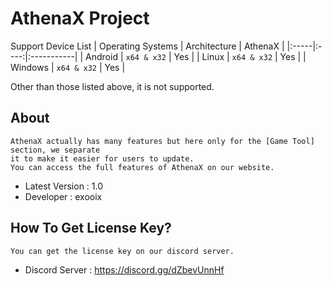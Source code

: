 # AthenaX Project


Support Device List
| Operating Systems | Architecture | AthenaX |
|:-----|:----:|:-----------|
| Android | `x64 & x32` | Yes |
| Linux | `x64 & x32` | Yes |
| Windows | `x64 & x32` | Yes |

Other than those listed above, it is not supported.

## About
```
AthenaX actually has many features but here only for the [Game Tool] section, we separate 
it to make it easier for users to update. 
You can access the full features of AthenaX on our website.
```
- Latest Version : 1.0
- Developer : exooix

## How To Get License Key?
```
You can get the license key on our discord server.
```


- Discord Server : https://discord.gg/dZbevUnnHf
